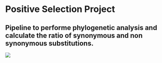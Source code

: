 <h1> Positive Selection Project </h1>

<h2> Pipeline to performe phylogenetic analysis and calculate the ratio of synonymous and non synonymous substitutions. </h2>

<img src="https://images.tcdn.com.br/img/img_prod/749804/aulonocara_orange_blue_super_red_5_a_7_cm_ciclideos_lago_malawi_2111_1_0eb5998f95547e24eeb1d6fdb02b3043.jpg">


